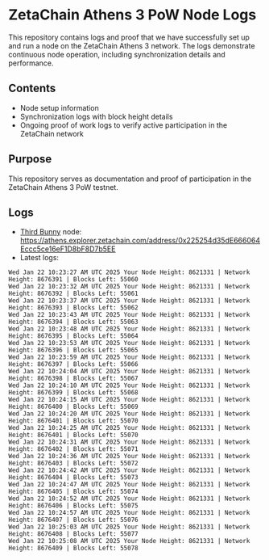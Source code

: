# ZetaChain Athens 3 PoW Node Logs
This repository contains logs and proof that we have successfully set up and run a node on the ZetaChain Athens 3 network. The logs demonstrate continuous node operation, including synchronization details and performance.

## Contents
- Node setup information
- Synchronization logs with block height details
- Ongoing proof of work logs to verify active participation in the ZetaChain network

## Purpose
This repository serves as documentation and proof of participation in the ZetaChain Athens 3 PoW testnet.

## Logs

- [Third Bunny](https://thirdbunny.xyz/) node: https://athens.explorer.zetachain.com/address/0x225254d35dE666064Eccc5ce16eF1D8bF8D7b5EE
- Latest logs:
```
Wed Jan 22 10:23:27 AM UTC 2025 Your Node Height: 8621331 | Network Height: 8676391 | Blocks Left: 55060
Wed Jan 22 10:23:32 AM UTC 2025 Your Node Height: 8621331 | Network Height: 8676392 | Blocks Left: 55061
Wed Jan 22 10:23:37 AM UTC 2025 Your Node Height: 8621331 | Network Height: 8676393 | Blocks Left: 55062
Wed Jan 22 10:23:43 AM UTC 2025 Your Node Height: 8621331 | Network Height: 8676394 | Blocks Left: 55063
Wed Jan 22 10:23:48 AM UTC 2025 Your Node Height: 8621331 | Network Height: 8676395 | Blocks Left: 55064
Wed Jan 22 10:23:53 AM UTC 2025 Your Node Height: 8621331 | Network Height: 8676396 | Blocks Left: 55065
Wed Jan 22 10:23:59 AM UTC 2025 Your Node Height: 8621331 | Network Height: 8676397 | Blocks Left: 55066
Wed Jan 22 10:24:04 AM UTC 2025 Your Node Height: 8621331 | Network Height: 8676398 | Blocks Left: 55067
Wed Jan 22 10:24:10 AM UTC 2025 Your Node Height: 8621331 | Network Height: 8676399 | Blocks Left: 55068
Wed Jan 22 10:24:15 AM UTC 2025 Your Node Height: 8621331 | Network Height: 8676400 | Blocks Left: 55069
Wed Jan 22 10:24:20 AM UTC 2025 Your Node Height: 8621331 | Network Height: 8676401 | Blocks Left: 55070
Wed Jan 22 10:24:25 AM UTC 2025 Your Node Height: 8621331 | Network Height: 8676401 | Blocks Left: 55070
Wed Jan 22 10:24:31 AM UTC 2025 Your Node Height: 8621331 | Network Height: 8676402 | Blocks Left: 55071
Wed Jan 22 10:24:36 AM UTC 2025 Your Node Height: 8621331 | Network Height: 8676403 | Blocks Left: 55072
Wed Jan 22 10:24:42 AM UTC 2025 Your Node Height: 8621331 | Network Height: 8676404 | Blocks Left: 55073
Wed Jan 22 10:24:47 AM UTC 2025 Your Node Height: 8621331 | Network Height: 8676405 | Blocks Left: 55074
Wed Jan 22 10:24:52 AM UTC 2025 Your Node Height: 8621331 | Network Height: 8676406 | Blocks Left: 55075
Wed Jan 22 10:24:57 AM UTC 2025 Your Node Height: 8621331 | Network Height: 8676407 | Blocks Left: 55076
Wed Jan 22 10:25:03 AM UTC 2025 Your Node Height: 8621331 | Network Height: 8676408 | Blocks Left: 55077
Wed Jan 22 10:25:08 AM UTC 2025 Your Node Height: 8621331 | Network Height: 8676409 | Blocks Left: 55078
```
